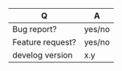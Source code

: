 | Q                | A
| ---------------- | -----
| Bug report?      | yes/no
| Feature request? | yes/no
| develog version  | x.y
